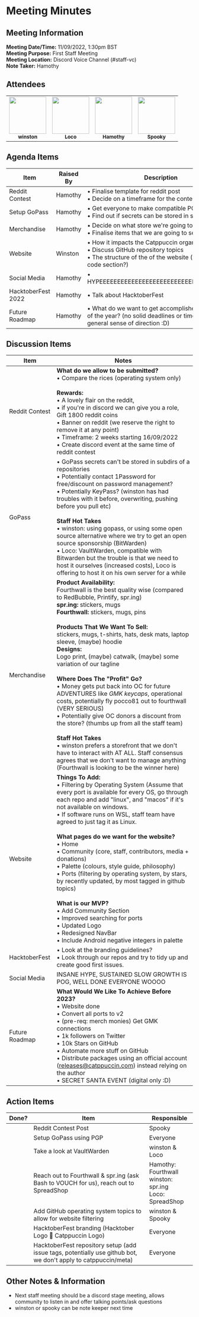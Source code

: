 # Meeting Minutes

## Meeting Information

**Meeting Date/Time:** 11/09/2022, 1:30pm BST  
**Meeting Purpose:** First Staff Meeting  
**Meeting Location:** Discord Voice Channel (#staff-vc)  
**Note Taker:** Hamothy  

## Attendees

<table>
<tr>
    <td align="center"><a href="https://winston.sh/"><img src="https://avatars.githubusercontent.com/u/79978224?v=4?s=100" width="100px;" alt=""/><br /><sub><b>winston</b></sub></a><br /></td>
    <td align="center"><a href="https://github.com/andreasgrafen"><img src="https://avatars.githubusercontent.com/u/35840154?v=4" width="100px;" alt=""/><br /><sub><b>Loco</b></sub></a><br /></td>
    <td align="center"><a href="https://goudham.me"><img src="https://avatars.githubusercontent.com/u/58985301?v=4" width="100px;" alt=""/><br /><sub><b>Hamothy</b></sub></a><br /></td>
    <td align="center"><a href="https://github.com/ghostx31"><img src="https://avatars.githubusercontent.com/u/68803793?v=4" width="100px;" alt=""/><br /><sub><b>Spooky</b></sub></a><br /></td>
</tr>
</table>

## Agenda Items

| Item               | Raised By | Description                                                                                                                                              |
|--------------------|-----------|----------------------------------------------------------------------------------------------------------------------------------------------------------|
| Reddit Contest     | Hamothy   | • Finalise template for reddit post <br>• Decide on a timeframe for the contest                                                                          |
| Setup GoPass       | Hamothy   | • Get everyone to make compatible PGP keys <br>• Find out if secrets can be stored in sub-directories                                                    |
| Merchandise        | Hamothy   | • Decide on what store we're going to use <br>• Finalise items that we are going to sell                                                                 |
| Website            | Winston   | • How it impacts the Catppuccin organisation <br>• Discuss GitHub repository topics <br>• The structure of the of the website (community? code section?) |
| Social Media       | Hamothy   | • HYPEEEEEEEEEEEEEEEEEEEEEEEEEEEEEEEEEEEEEE                                                                                                              |
| HacktoberFest 2022 | Hamothy   | • Talk about HacktoberFest                                                                                                                               |
| Future Roadmap     | Hamothy   | • What do we want to get accomplished by the end of the year? (no solid deadlines or timelines but a general sense of direction :D)                      |

## Discussion Items

| Item           | Notes                                                                                                                                                                                                                                                                                                                                                                                                                                                                                                                                                                                                                                                                                                                                                                                                                                                                                                                                |
|----------------|--------------------------------------------------------------------------------------------------------------------------------------------------------------------------------------------------------------------------------------------------------------------------------------------------------------------------------------------------------------------------------------------------------------------------------------------------------------------------------------------------------------------------------------------------------------------------------------------------------------------------------------------------------------------------------------------------------------------------------------------------------------------------------------------------------------------------------------------------------------------------------------------------------------------------------------|
| Reddit Contest | **What do we allow to be submitted?** <br>• Compare the rices (operating system only) <br><br> **Rewards:** <br>• A lovely flair on the reddit, <br>• if you're in discord we can give you a role, Gift 1800 reddit coins <br>• Banner on reddit (we reserve the right to remove it at any point) <br>• Timeframe: 2 weeks starting 16/09/2022 <br>• Create discord event at the same time of reddit contest                                                                                                                                                                                                                                                                                                                                                                                                                                                                                                                         |
| GoPass         | • GoPass secrets can't be stored in subdirs of a repositories <br>• Potentially contact 1Password for free/discount on password management? <br>• Potentially KeyPass? (winston has had troubles with it before, overwriting, pushing before you pull etc) <br><br> **Staff Hot Takes** <br>• winston: using gopass, or using some open source alternative where we try to get an open source sponsorship (BitWarden) <br>• Loco: VaultWarden, compatible with Bitwarden but the trouble is that we need to host it ourselves (increased costs), Loco is offering to host it on his own server for a while                                                                                                                                                                                                                                                                                                                           |
| Merchandise    | **Product Availability:** <br> Fourthwall is the best quality wise (compared to RedBubble, Printify, spr.ing) <br> **spr.ing:** stickers, mugs <br> **Fourthwall:** stickers, mugs, pins <br><br> **Products That We Want To Sell:** <br> stickers, mugs, t-shirts, hats, desk mats, laptop sleeve, (maybe) hoodie <br> **Designs:** <br> Logo print, (maybe) catwalk, (maybe) some variation of our tagline <br><br> **Where Does The "Profit" Go?** <br>• Money gets put back into OC for future ADVENTURES like _GMK keycaps_, operational costs, potentially fly pocco81 out to fourthwall (VERY SERIOUS) <br>• Potentially give OC donors a discount from the store? (thumbs up from all the staff team) <br><br> **Staff Hot Takes** <br>• winston prefers a storefront that we don't have to interact with AT ALL. Staff consensus agrees that we don't want to manage anything (Fourthwall is looking to be the winner here) |
| Website        | **Things To Add:** <br>• Filtering by Operating System (Assume that every port is available for every OS, go through each repo and add "linux", and "macos" if it's not available on windows. <br>• If software runs on WSL, staff team have agreed to just tag it as Linux. <br><br> **What pages do we want for the website?** <br>• Home <br>• Community (core, staff, contributors, media + donations) <br>• Palette (colours, style guide, philosophy) <br>• Ports (filtering by operating system, by stars, by recently updated, by most tagged in github topics) <br><br> **What is our MVP?** <br>• Add Community Section <br>• Improved searching for ports <br>• Updated Logo <br>• Redesigned NavBar <br>• Include Android negative integers in palette                                                                                                                                                                   |
| HacktoberFest  | • Look at the branding guidelines? <br>• Look through our repos and try to tidy up and create good first issues.                                                                                                                                                                                                                                                                                                                                                                                                                                                                                                                                                                                                                                                                                                                                                                                                                     |
| Social Media   | INSANE HYPE, SUSTAINED SLOW GROWTH IS POG, WELL DONE EVERYONE WOOOO                                                                                                                                                                                                                                                                                                                                                                                                                                                                                                                                                                                                                                                                                                                                                                                                                                                                  |
| Future Roadmap | **What Would We Like To Achieve Before 2023?** <br>• Website done <br>• Convert all ports to v2 <br>• (pre-req: merch monies) Get GMK connections <br>• 1k followers on Twitter <br>• 10k Stars on GitHub <br>• Automate more stuff on GitHub <br>• Distribute packages using an official account (releases@catppuccin.com) instead relying on the author <br>• SECRET SANTA EVENT (digital only :D)                                                                                                                                                                                                                                                                                                                                                                                                                                                                                                                                 |

## Action Items

| Done? | Item                                                                                                           | Responsible                                                     |
|-------|----------------------------------------------------------------------------------------------------------------|-----------------------------------------------------------------|
|       | Reddit Contest Post                                                                                            | Spooky                                                          |
|       | Setup GoPass using PGP                                                                                         | Everyone                                                        |
|       | Take a look at VaultWarden                                                                                     | winston & Loco                                                  |
|       | Reach out to Fourthwall & spr.ing (ask Bash to VOUCH for us), reach out to SpreadShop                          | Hamothy: Fourthwall <br> winston: spr.ing <br> Loco: SpreadShop | 
|       | Add GitHub operating system topics to allow for website filtering                                              | winston & Spooky                                                |
|       | HacktoberFest branding (Hacktober Logo 🤝 Catppuccin Logo)                                                     | Everyone                                                        |
|       | HacktoberFest repository setup (add issue tags, potentially use github bot, we don't apply to catppuccin/meta) | Everyone                                                        |

## Other Notes & Information

- Next staff meeting should be a discord stage meeting, allows community to listen in and offer talking points/ask questions
- winston or spooky can be note keeper next time